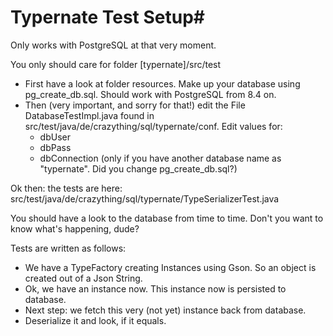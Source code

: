 # Typernate Test Setup#

Only works with PostgreSQL at that very moment.

You only should care for folder [typernate]/src/test

+ First have a look at folder resources. Make up your database using pg_create_db.sql. Should work with PostgreSQL from 8.4 on.
+ Then (very important, and sorry for that!) edit the File DatabaseTestImpl.java found in src/test/java/de/crazything/sql/typernate/conf. Edit values for: 
    + dbUser
    + dbPass
    + dbConnection (only if you have another database name as "typernate". Did you change pg_create_db.sql?)


Ok then: the tests are here: src/test/java/de/crazything/sql/typernate/TypeSerializerTest.java

You should have a look to the database from time to time. Don't you want to know what's happening, dude?

Tests are written as follows:

+ We have a TypeFactory creating Instances using Gson. So an object is created out of a Json String.  
+ Ok, we have an instance now. This instance now is persisted to database.
+ Next step: we fetch this very (not yet) instance back from database. 
+ Deserialize it and look, if it equals.





